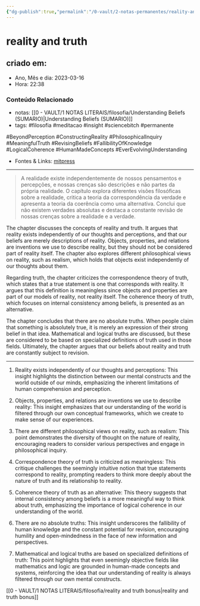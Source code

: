 ```yaml
---
{"dg-publish":true,"permalink":"/0-vault/2-notas-permanentes/reality-and-truth/","title":"reality and truth","tags":["filosofia","meditacao","insight","sciencebitch","permanente","BeyondPerception","ConstructingReality","PhilosophicalInquiry","MeaningfulTruth","RevisingBeliefs","FallibilityOfKnowledge","LogicalCoherence","HumanMadeConcepts","EverEvolvingUnderstanding"],"dgHomeLink":true,"dgShowLocalGraph":true,"dgShowFileTree":true,"dgEnableSearch":true,"noteIcon":""}
---
```



# reality and truth

## criado em: 

- Ano, Mês e dia: 2023-03-16
- Hora: 22:38

### Conteúdo Relacionado

- notas: [[0 - VAULT/1 NOTAS LITERAIS/filosofia/Understanding Beliefs (SUMARIO)\|Understanding Beliefs (SUMARIO)]]
- tags: #filosofia #meditacao #insight #sciencebitch #permanente

#BeyondPerception #ConstructingReality #PhilosophicalInquiry #MeaningfulTruth #RevisingBeliefs #FallibilityOfKnowledge #LogicalCoherence #HumanMadeConcepts #EverEvolvingUnderstanding

- Fontes & Links: [mitpress](https://mitpress.mit.edu/9780262526432/understanding-beliefs/)
---

> A realidade existe independentemente de nossos pensamentos e percepções, e nossas crenças são descrições e não partes da própria realidade. O capítulo explora diferentes visões filosóficas sobre a realidade, critica a teoria da correspondência da verdade e apresenta a teoria da coerência como uma alternativa. Conclui que não existem verdades absolutas e destaca a constante revisão de nossas crenças sobre a realidade e a verdade.

The chapter discusses the concepts of reality and truth. It argues that reality exists independently of our thoughts and perceptions, and that our beliefs are merely descriptions of reality. Objects, properties, and relations are inventions we use to describe reality, but they should not be considered part of reality itself. The chapter also explores different philosophical views on reality, such as realism, which holds that objects exist independently of our thoughts about them.

Regarding truth, the chapter criticizes the correspondence theory of truth, which states that a true statement is one that corresponds with reality. It argues that this definition is meaningless since objects and properties are part of our models of reality, not reality itself. The coherence theory of truth, which focuses on internal consistency among beliefs, is presented as an alternative.

The chapter concludes that there are no absolute truths. When people claim that something is absolutely true, it is merely an expression of their strong belief in that idea. Mathematical and logical truths are discussed, but these are considered to be based on specialized definitions of truth used in those fields. Ultimately, the chapter argues that our beliefs about reality and truth are constantly subject to revision.

---

1. Reality exists independently of our thoughts and perceptions: This insight highlights the distinction between our mental constructs and the world outside of our minds, emphasizing the inherent limitations of human comprehension and perception.

2. Objects, properties, and relations are inventions we use to describe reality: This insight emphasizes that our understanding of the world is filtered through our own conceptual frameworks, which we create to make sense of our experiences.

3. There are different philosophical views on reality, such as realism: This point demonstrates the diversity of thought on the nature of reality, encouraging readers to consider various perspectives and engage in philosophical inquiry.

4. Correspondence theory of truth is criticized as meaningless: This critique challenges the seemingly intuitive notion that true statements correspond to reality, prompting readers to think more deeply about the nature of truth and its relationship to reality.

5. Coherence theory of truth as an alternative: This theory suggests that internal consistency among beliefs is a more meaningful way to think about truth, emphasizing the importance of logical coherence in our understanding of the world.

6. There are no absolute truths: This insight underscores the fallibility of human knowledge and the constant potential for revision, encouraging humility and open-mindedness in the face of new information and perspectives.

7. Mathematical and logical truths are based on specialized definitions of truth: This point highlights that even seemingly objective fields like mathematics and logic are grounded in human-made concepts and systems, reinforcing the idea that our understanding of reality is always filtered through our own mental constructs.

[[0 - VAULT/1 NOTAS LITERAIS/filosofia/reality and truth bonus\|reality and truth bonus]]
